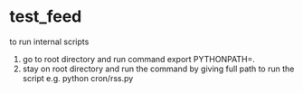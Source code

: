 # test_feed

to run internal scripts
1. go to root directory and run command
   export PYTHONPATH=.
2. stay on root directory and run the command by giving full path to run the script
   e.g.   python cron/rss.py